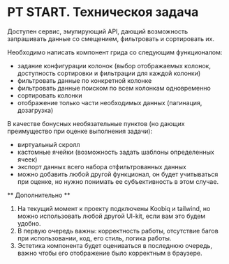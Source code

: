 # PT START. Техническоя задача

Доступен сервис, эмулирующий API, дающий возможность запрашивать данные со смещением, фильтровать и сортировать их. 

Необходимо написать компонент грида со следующим функционалом:

* задание конфигурации колонок (выбор отображаемых колонок, доступность сортировки и фильтрации для каждой колонки)
* фильтровать данные по конкретной колонке
* фильтровать данные поиском по всем колонкам одновременно
* сортировать колонки
* отображение только части необходимых данных (пагинация, дозагрузка)

В качестве бонусных необязательные пунктов (но дающих преимущество при оценке выполнения задачи):
* виртуальный скролл
* кастомные ячейки (возможность задать шаблоны определенных ячеек)
* экспорт данных всего набора отфильтрованных данных
* можно добавить любой другой функционал, он будет учитываться при оценке, но нужно понимать ее субъективность в этом случае.  

** Дополнительно **
1. На текущий момент к проекту подключены Koobiq и tailwind, но можно использовать любой другой UI-kit, если вам это будем удобно.
2. В первую очередь важны: корректность работы, отсутствие багов при использовании, код, его стиль, логика работы.
3. Эстетика компонента будет оцениваться в последнюю очередь, важно чтобы его отображение было корректным в браузере. 

